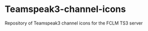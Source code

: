 Teamspeak3-channel-icons
========================

Repository of Teamspeak3 channel icons for the FCLM TS3 server
